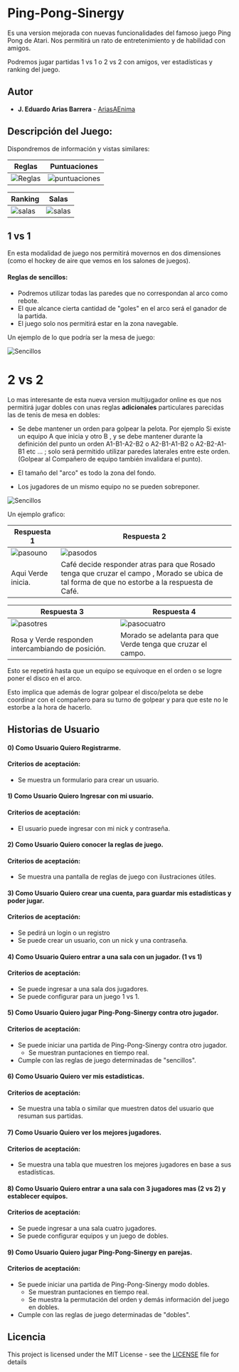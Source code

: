 # Ping-Pong-Sinergy
Es una version mejorada con nuevas funcionalidades del famoso juego Ping Pong de Atari. Nos permitirá un rato de entretenimiento y de habilidad con amigos.

Podremos jugar partidas 1 vs 1 o 2 vs 2 con amigos, ver estadísticas y ranking del juego.

## Autor
* **J. Eduardo Arias Barrera** -  [AriasAEnima](https://github.com/AriasAEnima)

## Descripción del Juego:
Dispondremos de información y vistas similares:

 Reglas | Puntuaciones
---|---|
![Reglas](generalmedia/Reglas.png) | ![puntuaciones](generalmedia/puntuaciones.png) |

Ranking | Salas
---|---
![salas](generalmedia/ranking.png) | ![salas](generalmedia/sala.png)

## 1 vs 1

En esta modalidad de juego nos permitirá movernos en dos dimensiones (como el hockey de aire que vemos en los salones de juegos).

#### Reglas de sencillos:
* Podremos utilizar todas las paredes que no correspondan al arco como rebote.
* El que alcance cierta cantidad de "goles" en el arco será el ganador de la partida.
* El juego solo nos permitirá estar en la zona navegable.

Un ejemplo de lo que podría ser la mesa de juego:

![Sencillos](generalmedia/tablerosencillo.png)

# 2 vs 2

Lo mas interesante de esta nueva version multijugador online es que nos permitirá jugar dobles con unas reglas **adicionales** particulares parecidas las de tenis de mesa en dobles:
* Se debe mantener un orden para golpear la pelota. Por ejemplo Si existe un equipo A que inicia y otro B , y se debe mantener durante la definición del punto un orden A1-B1-A2-B2 o
A2-B1-A1-B2 o A2-B2-A1-B1 etc ... ; solo será permitido utilizar paredes laterales entre este orden. (Golpear al Compañero de equipo también invalidara el punto).

* El tamaño del "arco" es todo la zona del fondo.
* Los jugadores de un mismo equipo no se pueden sobreponer.


![Sencillos](generalmedia/tablerodobles.png)


Un ejemplo grafico:

Respuesta 1 | Respuesta 2
----|----|
![pasouno](generalmedia/pasouno.png) | ![pasodos](generalmedia/pasodos.png)
Aqui Verde inicia. | Café decide responder atras para que Rosado tenga que cruzar el campo , Morado se ubica de tal forma de que no estorbe a la respuesta de Café. |

Respuesta 3 | Respuesta 4
----|----
![pasotres](generalmedia/pasotres.png) | ![pasocuatro](generalmedia/pasocuatro.png)
Rosa y Verde responden intercambiando de posición. | Morado se adelanta para que Verde tenga que cruzar el campo.

Esto se repetirá hasta que un equipo se equivoque en el orden o se logre poner el disco en el arco.

Esto implica que además de lograr golpear el disco/pelota se debe coordinar con el compañero para su turno de golpear y para que este no le estorbe a la hora de hacerlo.

## Historias de Usuario

#### 0) Como Usuario Quiero Registrarme.
####  Criterios de aceptación:
* Se muestra un formulario para crear un usuario.

#### 1) Como Usuario Quiero Ingresar con mi usuario.
####  Criterios de aceptación:
* El usuario puede ingresar con mi nick y contraseña.

#### 2) Como Usuario Quiero conocer la reglas de juego.
####  Criterios de aceptación:
* Se muestra una pantalla de reglas de juego con ilustraciones útiles.

#### 3) Como Usuario Quiero crear una cuenta, para guardar mis estadísticas y poder jugar.
#### Criterios de aceptación:
* Se pedirá un login o un registro
* Se puede crear un usuario, con un nick y una contraseña.

#### 4) Como Usuario Quiero entrar a una sala con un jugador. (1 vs 1)
####  Criterios de aceptación:
* Se puede ingresar a una sala dos jugadores.
* Se puede configurar para un juego 1 vs 1.

#### 5) Como Usuario Quiero jugar Ping-Pong-Sinergy contra otro jugador.
####  Criterios de aceptación:
* Se puede iniciar una partida de Ping-Pong-Sinergy contra otro jugador.
  * Se muestran puntaciones en tiempo real.
* Cumple con las reglas de juego determinadas de "sencillos".


#### 6) Como Usuario Quiero ver mis estadísticas.
####  Criterios de aceptación:
* Se muestra una tabla o similar que muestren datos del usuario que resuman sus partidas.

#### 7) Como Usuario Quiero ver los mejores jugadores.
####  Criterios de aceptación:
* Se muestra una tabla que muestren los mejores jugadores en base a sus estadísticas.

#### 8) Como Usuario Quiero entrar a una sala con 3 jugadores mas (2 vs 2) y establecer equipos.
####  Criterios de aceptación:
* Se puede ingresar a una sala cuatro jugadores.
* Se puede configurar equipos y un juego de dobles.

#### 9) Como Usuario Quiero jugar Ping-Pong-Sinergy en parejas.
####  Criterios de aceptación:
* Se puede iniciar una partida de Ping-Pong-Sinergy modo dobles.
  * Se muestran puntaciones en tiempo real.
  * Se muestra la permutación del orden y demás información del juego en dobles.
* Cumple con las reglas de juego determinadas de "dobles".

## Licencia

This project is licensed under the MIT License  - see the [LICENSE](LICENSE) file for details
